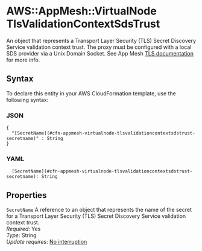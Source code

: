 # AWS::AppMesh::VirtualNode TlsValidationContextSdsTrust<a name="aws-properties-appmesh-virtualnode-tlsvalidationcontextsdstrust"></a>

An object that represents a Transport Layer Security \(TLS\) Secret Discovery Service validation context trust\. The proxy must be configured with a local SDS provider via a Unix Domain Socket\. See App Mesh [TLS documentation](https://docs.aws.amazon.com/app-mesh/latest/userguide/tls.html) for more info\.

## Syntax<a name="aws-properties-appmesh-virtualnode-tlsvalidationcontextsdstrust-syntax"></a>

To declare this entity in your AWS CloudFormation template, use the following syntax:

### JSON<a name="aws-properties-appmesh-virtualnode-tlsvalidationcontextsdstrust-syntax.json"></a>

```
{
  "[SecretName](#cfn-appmesh-virtualnode-tlsvalidationcontextsdstrust-secretname)" : String
}
```

### YAML<a name="aws-properties-appmesh-virtualnode-tlsvalidationcontextsdstrust-syntax.yaml"></a>

```
  [SecretName](#cfn-appmesh-virtualnode-tlsvalidationcontextsdstrust-secretname): String
```

## Properties<a name="aws-properties-appmesh-virtualnode-tlsvalidationcontextsdstrust-properties"></a>

`SecretName` <a name="cfn-appmesh-virtualnode-tlsvalidationcontextsdstrust-secretname"></a>
A reference to an object that represents the name of the secret for a Transport Layer Security \(TLS\) Secret Discovery Service validation context trust\.  
_Required_: Yes  
_Type_: String  
_Update requires_: [No interruption](https://docs.aws.amazon.com/AWSCloudFormation/latest/UserGuide/using-cfn-updating-stacks-update-behaviors.html#update-no-interrupt)
